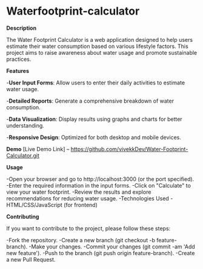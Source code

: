 # Waterfootprint-calculator
**Description**

The Water Footprint Calculator is a web application designed to help users estimate their water consumption based on various lifestyle factors. This project aims to raise awareness about water usage and promote sustainable practices.

**Features**

-**User Input Forms**: Allow users to enter their daily activities to estimate water usage.

-**Detailed Reports**: Generate a comprehensive breakdown of water consumption.

-**Data Visualization**: Display results using graphs and charts for better understanding.

-**Responsive Design**: Optimized for both desktop and mobile devices.

**Demo**
[Live Demo Link] – https://github.com/vivekkDev/Water-Footprint-Calculator.git

**Usage**

-Open your browser and go to http://localhost:3000 (or the port specified).
-Enter the required information in the input forms.
-Click on "Calculate" to view your water footprint.
-Review the results and explore recommendations for reducing water usage.
-Technologies Used
-HTML/CSS/JavaScript (for frontend)

**Contributing**

If you want to contribute to the project, please follow these steps:

-Fork the repository.
-Create a new branch (git checkout -b feature-branch).
-Make your changes.
-Commit your changes (git commit -am 'Add new feature').
-Push to the branch (git push origin feature-branch).
-Create a new Pull Request.


